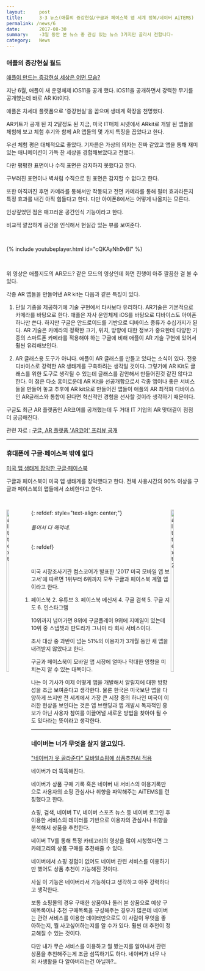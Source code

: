 ```yaml
---
layout:     post
title:      3·3 뉴스(애플의 증강현실/구글과 페이스북 앱 세계 정복/네이버 AiTEMS)
permalink: /news/6
date:       2017-08-30
summary:    -3일 동안 본 뉴스 중 관심 있는 뉴스 3가지만 골라서 전합니다-
category: 	News
---
```


### 애플의 증강현실 월드

[애플이 만드는 증강현실 세상은 어떤 모습?](http://www.zdnet.co.kr/news/news_view.asp?artice_id=20170830101409&type=det&re=)

지난 6월, 애플이 새 운영체제 iOS11을 공개 했다. iOS11을 공개하면서 강력한 무기를 공개했는데 바로 AR Kit이다. 

애플은 차세대 플랫폼으로 '증강현실'을 꼽으며 생테계 확장을 천명했다.

AR키트가 공개 된 지 2달정도 된 지금, 미국 IT매체 씨넷에서 ARkit로 개발 된 앱들을 체험해 보고 체험 후기와 함께 AR 앱들의 몇 가지 특징을 꼽았다고 한다.

우선 체험 평은 대체적으로 좋았다. 기자륻은 가상의 의자는 진짜 같았고 앱을 통해 재미있는 애니메이션이 가득 찬 세상을 경험해보았다고 전했다.

다만 평평한 표면이나 수직 표면은 감지하지 못했다고 한다. 

구부러진 표면이나 벽처럼 수직으로 된 표면은 감지할 수 없다고 한다.

또한 아직까진 후면 카메라를 통해서만 작동되고 전면 카메라를 통해 필터 효과라든지 특정 효과를 내긴 아직 힘들다고 한다. 다만 아이폰8에서는 어떻게 나올지는 모른다.

인상깊었던 점은 매끄러운 공간인식 기능이라고 한다.

비교적 깔끔하게 공간을 인식해서 현실감 있는 뷰를 보여준다.

<br>

{% include youtubeplayer.html id="cQKAyNh9vBI" %}

<br>

위 영상은 애플지도의 AR모드? 같은 모드의 영상인데 화면 진행이 아주 깔끔한 걸 볼 수 있다.

각종 AR 앱들을 만들어낸 AR kit는 다음과 같은 특징이 있다.

1. 단일 기종을 제공하기에 기술 구현에서 타사보다 유리하다.
AR기술은 기본적으로 카메라를 바탕으로 한다. 애플은 자사 운영체제 iOS를 바탕으로 디바이스도 아이폰 하나만 쓴다. 하지만 구글은 안드로이드를 기반으로 디바이스 종류가 수십가지가 된다. AR 기술은 카메라의 정확한 크기, 위치, 방향에 대한 정보가 중요한데 다양한 기종의 스마트폰 카메라를 적용해야 하는 구글에 비해 애플이 AR 기술 구현에 있어서 훨씬 유리해보인다.

2. AR 글래스용 도구가 아니다.
애플이 AR 글래스를 만들고 있다는 소식이 있다. 전용 디바이스로 강력한 AR 생태계를 구축하려는 생각일 것이다. 그렇기에 AR Kit도 글래스를 위한 도구로 생각될 수 있는데 글래스를 감안해서 만들어진것 같진 않다고 한다. 이 점은 다소 흥미로운데 AR Kit을 선공개함으로서 각종 앱이나 좋은 서비스들을 만들어 놓고 추후에 AR kit으로 만들어진 앱들이 애플의 AR 최적화 디바이스인 AR글래스와 통합이 된다면 혁신적인 경험을 선사할 것이라 생각하기 때문이다.  

구글도 최근 AR 플랫폼인 AR코어를 공개했는데 두 거대 IT 기업의 AR 맞대결이 점점 더 궁금해진다.


관련 자료 : [구글, AR 플랫폼 'AR코어' 프리뷰 공개](http://www.zdnet.co.kr/news/news_view.asp?artice_id=20170830082840)


- - -

### 휴대폰에 구글·페이스북 밖에 없다

[미국 앱 생태계 장악한 구글·페이스북](http://www.etnews.com/20170830000130)

구글과 페이스북이 미국 앱 생태계를 장악했다고 한다. 전체 사용시간의 90% 이상을 구글과 페이스북의 앱들에서 소비한다고 한다.

<br>

<p style = "float: left; ">	
 <img src="http://img.etnews.com/photonews/1708/989177_20170830141746_964_0002.jpg" alt="alt text" width = "33%">
</p>

<p  style = "float: right; ">	
 <img src="http://img.etnews.com/photonews/1708/989177_20170830141746_964_0003.jpg" alt="alt text2" width = "33%">
</p>

{: refdef: style="text-align: center;"}
###### _둘이서 다 해먹네._
{: refdef}

<br>

미국 시장조사기관 컴스코어가 발표한 '2017 미국 모바일 앱 보고서'에 따르면 1위부터 6위까지 모두 구글과 페이스북 계열 앱이라고 한다. 

1. 페이스북 2. 유튜브 3. 페이스북 메신저 4. 구글 검색 5. 구글 지도 6. 인스타그램

10위까지 넘어가면 8위에 구글플레이 9위에 지메일이 있는데 10위 중 스냅챗과 판도라가 그나마 타 회사 서비스이다.

조사 대상 중 과반이 넘는 51%의 이용자가 3개월 동안 새 앱을 내려받지 않았다고 한다. 

구글과 페이스북이 모바일 앱 시장에 얼마나 막대한 영향을 미치는지 알 수 있는 대목이다.

나는 이 기사가 이제 어떻게 앱을 개발해서 알릴지에 대한 방향성을 조금 보여준다고 생각한다. 물론 한국은 미국보단 앱을 다양하게 쓰지만 전 세계에서 가장 큰 시장 중의 하나인 미국이 이러한 현상을 보인다는 것은 앱 브랜딩과 앱 개발시 독자적인 홍보가 아닌 사용자 참여를 이끌어낼 새로운 방법을 찾아야 될 수도 있다라는 뜻이라고 생각한다. 

 - - -

 ### 네이버는 너가 무엇을 살지 알고있다.

 ["네이버가 옷 골라준다" 모바일쇼핑에 상품추천AI 적용](http://news1.kr/articles/?3087676)

네이버가 더 똑똑해진다.

네이버가 상품 구매 기록 혹은 네이버 내 서비스의 이용기록만으로 사용자의 쇼핑 관심사나 취향을 파악해주는 AiTEMS를 런칭했다고 한다.

쇼핑, 검색, 네이버 TV, 네이버 스포츠 뉴스 등 네이버 로그인 후 이용한 서비스의 데이터를 기반으로 이용자의 관심사나 취향을 분석해서 상품을 추천한다.

네이버 TV를 통해 특정 카테고리의 영상을 많이 시청했다면 그 카테고리의 상품 구매를 추천해줄 수 있다. 

네이버에서 쇼핑 경험이 없어도 네이버 관련 서비스를 이용하기만 했어도 상품 추천이 가능해진 것이다. 

사실 이 기능은 네이버라서 가능하다고 생각하고 아주 강력하다고 생각한다. 

보통 쇼핑몰의 경우 구매한 상품이나 둘러 본 상품으로 예상 구매목록이나 추천 구매목록을 구성해주는 경우가 많은데 네이버는 관련 서비스를 이용한 데이터만으로도 이 사람이 무엇을 좋아하는지, 뭘 사고싶어하는지를 알 수가 있다. 훨씬 더 추천이 정교해질 수 있는 것이다. 

다만 내가 무슨 서비스를 이용하고 뭘 봤는지를 알아내서 관련 상품을 추천해주는게 조금 섬뜩하기도 하다. 네이버가 너무 나의 사생활을 다 알아버리는건 아닐까?..

